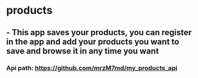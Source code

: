 # products

## -	This app saves your products, you can register in the app and add your products you want to save and browse it in any time you want
### Api path:  https://github.com/mrzM7md/my_products_api
